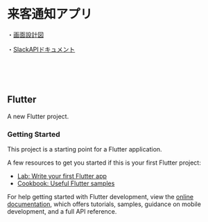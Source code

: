 # 来客通知アプリ

・[画面設計図](https://docs.google.com/spreadsheets/d/1f-qQd9-dVuSwb7NoQzk1K0X6ATiC9Bda2z_jbpyZRDQ/edit?usp=sharing)

・[SlackAPIドキュメント](https://api.slack.com/messaging/webhooks)

<br>
<br>
<br>

## Flutter

A new Flutter project.

### Getting Started

This project is a starting point for a Flutter application.

A few resources to get you started if this is your first Flutter project:

- [Lab: Write your first Flutter app](https://docs.flutter.dev/get-started/codelab)
- [Cookbook: Useful Flutter samples](https://docs.flutter.dev/cookbook)

For help getting started with Flutter development, view the
[online documentation](https://docs.flutter.dev/), which offers tutorials,
samples, guidance on mobile development, and a full API reference.
